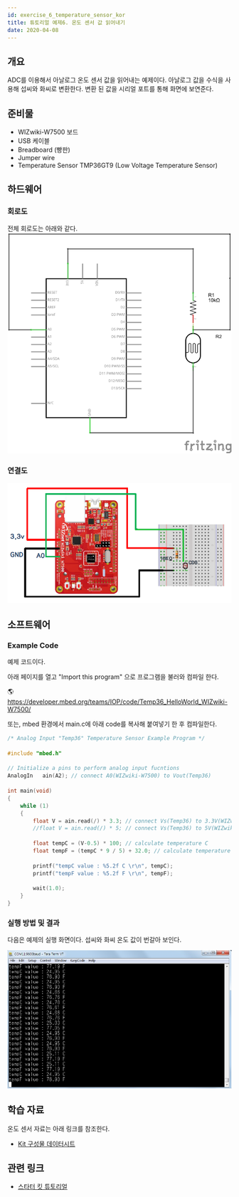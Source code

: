 ```yaml
---
id: exercise_6_temperature_sensor_kor
title: 튜토리얼 예제6. 온도 센서 값 읽어내기
date: 2020-04-08
---
```


## 개요

ADC를 이용해서 아날로그 온도 센서 값을 읽어내는 예제이다. 아날로그 값을 수식을 사용해 섭씨와 화씨로 변환한다. 변환 된 값을
시리얼 포트를 통해 화면에 보연준다.

## 준비물

  - WIZwiki-W7500 보드
  - USB 케이블
  - Breadboard (빵판)
  - Jumper wire
  - Temperature Sensor TMP36GT9 (Low Voltage Temperature Sensor)

## 하드웨어

### 회로도

전체 회로도는 아래와 같다.
![](/img/products/wizwiki_mbed_kit/kit_en/cds_sensor_schem.png)

### 연결도

![](/img/products/wizwiki_mbed_kit/kit_en/exam_cds_sensor.png)

## 소프트웨어

### Example Code

예제 코드이다.

아래 페이지를 열고 "Import this program" 으로 프로그램을 불러와 컴파일 한다.

🌎https://developer.mbed.org/teams/IOP/code/Temp36_HelloWorld_WIZwiki-W7500/

또는, mbed 환경에서 main.c에 아래 code를 복사해 붙여넣기 한 후 컴파일한다.

``` c
/* Analog Input "Temp36" Temperature Sensor Example Program */
 
#include "mbed.h"
 
// Initialize a pins to perform analog input fucntions
AnalogIn   ain(A2); // connect A0(WIZwiki-W7500) to Vout(Temp36)
 
int main(void)
{
    while (1)
    {
        float V = ain.read(/) * 3.3; // connect Vs(Temp36) to 3.3V(WIZwiki-W7500) 
        //float V = ain.read(/) * 5; // connect Vs(Temp36) to 5V(WIZwiki-W7500)
        
        float tempC = (V-0.5) * 100; // calculate temperature C
        float tempF = (tempC * 9 / 5) + 32.0; // calculate temperature F
        
        printf("tempC value : %5.2f C \r\n", tempC);
        printf("tempF value : %5.2f F \r\n", tempF);
        
        wait(1.0);
    }
}
```


### 실행 방법 및 결과

다음은 예제의 실행 화면이다. 섭씨와 화씨 온도 값이 번갈아 보인다.

![](/img/products/wizwiki_mbed_kit/kit_en/temp_sensor_result.jpg)

## 학습 자료

온도 센서 자료는 아래 링크를 참조한다.


 * [Kit 구성물 데이터시트](/)  


## 관련 링크

  * [스타터 킷 튜토리얼](tutorial_kor)
